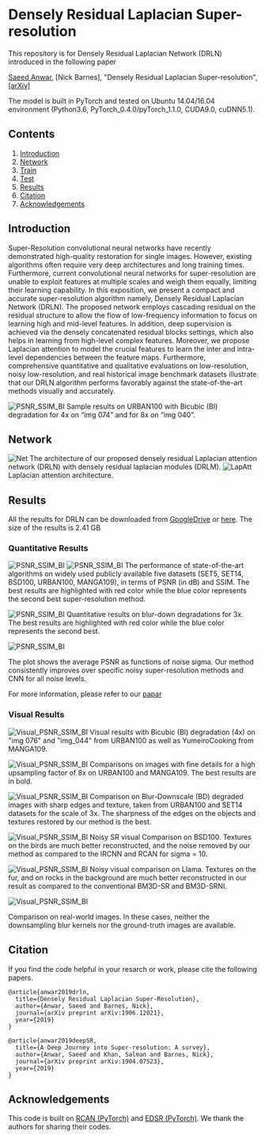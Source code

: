 # Densely Residual Laplacian Super-resolution
This repository is for Densely Residual Laplacian Network (DRLN) introduced in the following paper

[Saeed Anwar](https://saeed-anwar.github.io/), [Nick Barnes], "Densely Residual Laplacian Super-resolution", [[arXiv]](https://arxiv.org/abs/1906.12021)

The model is built in PyTorch and tested on Ubuntu 14.04/16.04 environment (Python3.6, PyTorch_0.4.0/pyTorch_1.1.0, CUDA9.0, cuDNN5.1).

## Contents
1. [Introduction](#introduction)
2. [Network](#network)
2. [Train](#train)
3. [Test](#test)
4. [Results](#results)
5. [Citation](#citation)
6. [Acknowledgements](#acknowledgements)

## Introduction
Super-Resolution convolutional neural networks have recently demonstrated high-quality restoration for single images.
However, existing algorithms often require very deep architectures and long training times. Furthermore, current convolutional neural
networks for super-resolution are unable to exploit features at multiple scales and weigh them equally, limiting their learning capability. In this exposition, we present a compact and accurate super-resolution algorithm namely, Densely Residual Laplacian Network
(DRLN). The proposed network employs cascading residual on the residual structure to allow the flow of low-frequency information to
focus on learning high and mid-level features. In addition, deep supervision is achieved via the densely concatenated residual blocks
settings, which also helps in learning from high-level complex features. Moreover, we propose Laplacian attention to model the crucial
features to learn the inter and intra-level dependencies between the feature maps. Furthermore, comprehensive quantitative and
qualitative evaluations on low-resolution, noisy low-resolution, and real historical image benchmark datasets illustrate that our DRLN
algorithm performs favorably against the state-of-the-art methods visually and accurately.

![PSNR_SSIM_BI](/Figs/front.PNG)
Sample results on URBAN100 with Bicubic (BI) degradation for 4x on “img 074” and for 8x on “img 040”.

## Network

![Net](/Figs/Net.PNG)
The architecture of our proposed densely residual Laplacian attention network (DRLN) with densely residual laplacian modules (DRLM).
![LapAtt](/Figs/LapAtt.PNG)
Laplacian attention architecture.




## Results
All the results for DRLN can be downloaded from [GoogleDrive](https://drive.google.com/open?id=1NJ20pHYolkzTBDB2UUy7pvY9F9sIyqO2) or [here](https://icedrive.net/0/bcATKQGntn). The size of the results is 2.41 GB 

### Quantitative Results
![PSNR_SSIM_BI](/Figs/23_table.PNG)
![PSNR_SSIM_BI](/Figs/48_table.PNG)
The performance of state-of-the-art algorithms on widely used publicly available five datasets (SET5, SET14, BSD100, URBAN100, MANGA109), in terms of PSNR (in dB) and SSIM. The best results are highlighted with red color while the blue color represents the second best super-resolution method.


![PSNR_SSIM_BI](/Figs/BD_table.PNG)
Quantitative results on  blur-down degradations for 3x. The best results are highlighted with red color while the blue color represents the second best.


![PSNR_SSIM_BI](/Figs/noiseplot.PNG)

The plot shows the average PSNR as functions of noise sigma. Our method consistently improves over specific
noisy super-resolution methods and CNN for all noise levels.

For more information, please refer to our [papar](https://arxiv.org/pdf/1906.12021.pdf)

### Visual Results
![Visual_PSNR_SSIM_BI](/Figs/4x.PNG)
Visual results with Bicubic (BI) degradation (4x) on "img 076" and "img_044" from URBAN100 as well as YumeiroCooking from MANGA109.


![Visual_PSNR_SSIM_BI](/Figs/8x.PNG)
Comparisons on images with fine details for a high upsampling factor of 8x on URBAN100 and MANGA109. The best results are in bold.

![Visual_PSNR_SSIM_BI](/Figs/3x.PNG)
Comparison on Blur-Downscale (BD) degraded images with sharp edges and texture, taken from URBAN100 and SET14
datasets for the scale of 3x. The sharpness of the edges on the objects and textures restored by our method is the best.

![Visual_PSNR_SSIM_BI](/Figs/BSDNoisy.PNG)
Noisy SR visual Comparison on BSD100. Textures on the birds are much better reconstructed, and the noise removed by our method as
compared to the IRCNN and RCAN for sigma = 10.

![Visual_PSNR_SSIM_BI](/Figs/lamaNoisy.PNG)
Noisy visual comparison on Llama. Textures on the fur, and on rocks in the background are much better reconstructed in our result as
compared to the conventional BM3D-SR and BM3D-SRNI.

![Visual_PSNR_SSIM_BI](/Figs/real.PNG)

Comparison on real-world images. In these cases, neither the downsampling blur kernels nor the ground-truth images are available.


## Citation
If you find the code helpful in your resarch or work, please cite the following papers.
```
@article{anwar2019drln,
  title={Densely Residual Laplacian Super-Resolution},
  author={Anwar, Saeed and Barnes, Nick},
  journal={arXiv preprint arXiv:1906.12021},
  year={2019}
}

@article{anwar2019deepSR,
  title={A Deep Journey into Super-resolution: A survey},
  author={Anwar, Saeed and Khan, Salman and Barnes, Nick},
  journal={arXiv preprint arXiv:1904.07523},
  year={2019}
}
```
## Acknowledgements
This code is built on [RCAN (PyTorch)](https://github.com/yulunzhang/RCAN) and [EDSR (PyTorch)](https://github.com/thstkdgus35/EDSR-PyTorch). We thank the authors for sharing their codes.
